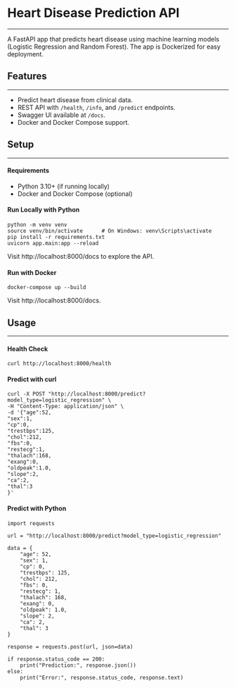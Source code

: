 # Heart Disease Prediction API
---
A FastAPI app that predicts heart disease using machine learning models (Logistic Regression and Random Forest). The app is Dockerized for easy deployment.
## Features
---
- Predict heart disease from clinical data.
- REST API with `/health`, `/info`, and `/predict` endpoints.
- Swagger UI available at `/docs`.
- Docker and Docker Compose support.
## Setup
---
#### Requirements
- Python 3.10+ (if running locally)
- Docker and Docker Compose (optional)
#### Run Locally with Python
```
python -m venv venv
source venv/bin/activate      # On Windows: venv\Scripts\activate
pip install -r requirements.txt
uvicorn app.main:app --reload
```
Visit http://localhost:8000/docs to explore the API.
#### Run with Docker
```
docker-compose up --build
```
Visit http://localhost:8000/docs.
## Usage
---
#### Health Check
```
curl http://localhost:8000/health
```
#### Predict with curl
```
curl -X POST "http://localhost:8000/predict?model_type=logistic_regression" \
-H "Content-Type: application/json" \
-d '{"age":52,
"sex":1,
"cp":0,
"trestbps":125,
"chol":212,
"fbs":0,
"restecg":1,
"thalach":168,
"exang":0,
"oldpeak":1.0,
"slope":2,
"ca":2,
"thal":3
}'
```
#### Predict with Python
```
import requests

url = "http://localhost:8000/predict?model_type=logistic_regression"

data = {
    "age": 52,
    "sex": 1,
    "cp": 0,
    "trestbps": 125,
    "chol": 212,
    "fbs": 0,
    "restecg": 1,
    "thalach": 168,
    "exang": 0,
    "oldpeak": 1.0,
    "slope": 2,
    "ca": 2,
    "thal": 3
}

response = requests.post(url, json=data)

if response.status_code == 200:
    print("Prediction:", response.json())
else:
    print("Error:", response.status_code, response.text)
```

